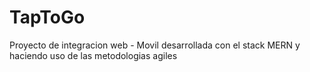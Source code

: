 # TapToGo
Proyecto de integracion web - Movil desarrollada con el stack MERN y haciendo uso de las metodologias agiles
